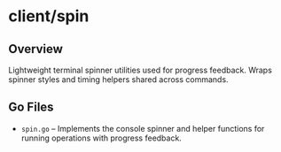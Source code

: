 # client/spin

## Overview

Lightweight terminal spinner utilities used for progress feedback. Wraps spinner styles and timing helpers shared across commands.

## Go Files

- `spin.go` – Implements the console spinner and helper functions for running operations with progress feedback.
